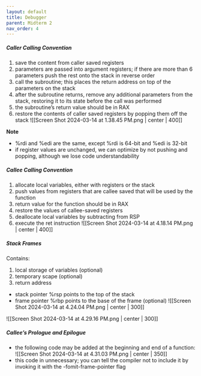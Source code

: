 ```yaml
---
layout: default
title: Debugger
parent: Midterm 2
nav_order: 4
---
```

##### Caller Calling Convention
1. save the content from caller saved registers
2. parameters are passed into argument registers; if there are more than 6 parameters push the rest onto the stack in reverse order
3. call the subroutine; this places the return address on top of the parameters on the stack
4. after the subroutine returns, remove any additional parameters from the stack, restoring it to its state before the call was performed
5. the subroutine’s return value should be in RAX
6. restore the contents of caller saved registers by popping them off the stack
![[Screen Shot 2024-03-14 at 1.38.45 PM.png | center | 400]]

**Note**
- %rdi and %edi are the same, except %rdi is 64-bit and %edi is 32-bit
- if register values are unchanged, we can optimize by not pushing and popping, although we lose code understandability
##### Callee Calling Convention
1. allocate local variables, either with registers or the stack
2. push values from registers that are callee saved that will be used by the function
3. return value for the function should be in RAX
4. restore the values of callee-saved registers
5. deallocate local variables by subtracting from RSP
6. execute the ret instruction
![[Screen Shot 2024-03-14 at 4.18.14 PM.png | center | 400]]
##### Stack Frames
Contains:
1. local storage of variables (optional)
2. temporary scape (optional)
3. return address

- stack pointer %rsp points to the top of the stack
- frame pointer %rbp points to the base of the frame (optional)
![[Screen Shot 2024-03-14 at 4.24.04 PM.png | center | 300]]

![[Screen Shot 2024-03-14 at 4.29.16 PM.png | center | 300]]
##### Callee’s Prologue and Epilogue
- the following code may be added at the beginning and end of a function:
![[Screen Shot 2024-03-14 at 4.31.03 PM.png | center | 350]]
- this code in unnecessary; you can tell the compiler not to include it by invoking it with the -fomit-frame-pointer flag
